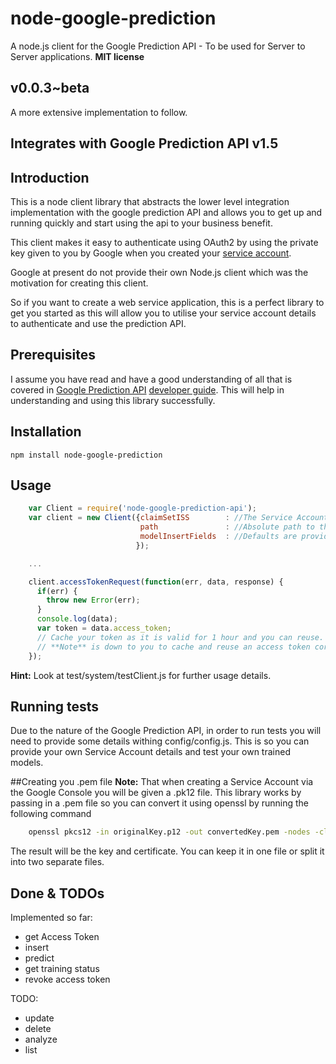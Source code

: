 node-google-prediction
======================

A node.js client for the Google Prediction API - To be used for Server to Server applications.
**MIT license**

## v0.0.3~beta

A more extensive implementation to follow.

## Integrates with Google Prediction API v1.5

## Introduction

This is a node client library that abstracts the lower level integration implementation with the google prediction API
and allows you to get up and running quickly and start using the api to your business benefit.

This client makes it easy to authenticate using OAuth2 by using the private key given to you by Google when you created
your [service account](https://developers.google.com/accounts/docs/OAuth2ServiceAccount#libraries).

Google at present do not provide their own Node.js client which was the motivation for creating this client.

So if you want to create a web service application, this is a perfect library to get you started as this will allow you
to utilise your service account details to authenticate and use the prediction API.

## Prerequisites
I assume you have read and have a good understanding of all that is covered in [Google Prediction API](https://developers.google.com/prediction/docs/getting-started)
[developer guide](https://developers.google.com/prediction/docs/developer-guide). This will help in understanding and using this library successfully.

## Installation

```npm install node-google-prediction```

## Usage

```js
    var Client = require('node-google-prediction-api');
    var client = new Client({claimSetISS        : //The Service Account email. Check your Gogole Console -> API Access,
                             path               : //Absolute path to the service account private key (in .pem format)
                             modelInsertFields  : //Defaults are provided in config/config.js but you may want to provide different ones
                            });

    ...

    client.accessTokenRequest(function(err, data, response) {
      if(err) {
        throw new Error(err);
      }
      console.log(data);
      var token = data.access_token;
      // Cache your token as it is valid for 1 hour and you can reuse. Only make a fresh token request if HTTP401 is received.
      // **Note** is down to you to cache and reuse an access token correctly so ensure you handle HTTP401 in other calls to Client.
    });

```
**Hint:** Look at test/system/testClient.js for further usage details.

## Running tests
Due to the nature of the Google Prediction API, in order to run tests you will need to provide some details withing
config/config.js. This is so you can provide your own Service Account details and test your own trained models.

##Creating you .pem file
**Note:** That when creating a Service Account via the Google Console you will be given a .pk12 file. This library works
by passing in a .pem file so you can convert it using openssl by running the following command

```sh
    openssl pkcs12 -in originalKey.p12 -out convertedKey.pem -nodes -clcerts
```
The result will be the key and certificate. You can keep it in one file or split it into two separate files.

## Done & TODOs
Implemented so far:
* get Access Token
* insert
* predict
* get training status
* revoke access token

TODO:
* update
* delete
* analyze
* list